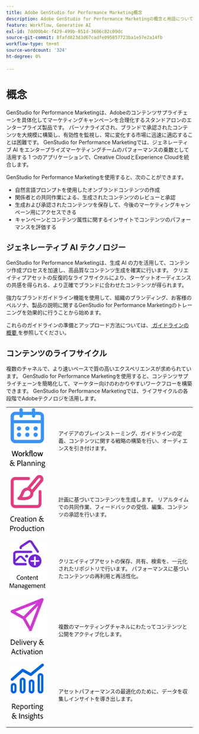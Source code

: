 ```yaml
---
title: Adobe GenStudio for Performance Marketing概念
description: Adobe GenStudio for Performance Marketingの概念と用語について説明します。
feature: Workflow, Generative AI
exl-id: 7dd00b4c-f429-499b-851d-3606c82c09dc
source-git-commit: 8fafd823d3d67cadfe095857723ba1e57e2a14fb
workflow-type: tm+mt
source-wordcount: '324'
ht-degree: 0%

---
```


# 概念

GenStudio for Performance Marketingは、Adobeのコンテンツサプライチェーンを具体化してマーケティングキャンペーンを合理化するスタンドアロンのエンタープライズ製品です。 パーソナライズされ、ブランドで承認されたコンテンツを大規模に構築し、有効性を監視し、常に変化する市場に迅速に適応することは困難です。 GenStudio for Performance Marketingでは、ジェネレーティブ AI をエンタープライズマーケティングチームのパフォーマンスの乗数として活用する 1 つのアプリケーションで、Creative CloudとExperience Cloudを統合します。

GenStudio for Performance Marketingを使用すると、次のことができます。

- 自然言語プロンプトを使用したオンブランドコンテンツの作成
- 関係者との共同作業による、生成されたコンテンツのレビューと承認
- 生成および承認されたコンテンツを保存して、今後のマーケティングキャンペーン用にアクセスできる
- キャンペーンとコンテンツ属性に関するインサイトでコンテンツのパフォーマンスを評価する

## ジェネレーティブ AI テクノロジー

GenStudio for Performance Marketingは、生成 AI の力を活用して、コンテンツ作成プロセスを加速し、高品質なコンテンツ生成を確実に行います。 クリエイティブアセットの反復的なライフサイクルにより、ターゲットオーディエンスの共感を得られる、より正確でブランドに合わせたコンテンツが得られます。

強力なブランドガイドライン機能を使用して、組織のブランディング、お客様のペルソナ、製品の説明に関するGenStudio for Performance Marketingのトレーニングを効果的に行うことから始めます。

これらのガイドラインの準備とアップロード方法については、[ ガイドラインの概要 ](../user-guide/guidelines/overview.md) を参照してください。

## コンテンツのライフサイクル

複数のチャネルで、より速いペースで質の高いエクスペリエンスが求められています。 GenStudio for Performance Marketingを使用すると、コンテンツサプライチェーンを簡略化して、マーケター向けのわかりやすいワークフローを構築できます。 GenStudio for Performance Marketingでは、ライフサイクルの各段階でAdobeテクノロジを活用します。

<table style="table-layout:fixed">
<tr style="border: 0;">
    <td style="width: 120px;">
       <img alt="カレンダー" src="../assets/csc-workflow-planning.png" width="100">
    </td>
    <td>
        <p>アイデアのブレインストーミング、ガイドラインの定義、コンテンツに関する戦略の構築を行い、オーディエンスを引き付けます。</p>
    </td>
</tr>
<tr style="border: 0;">
    <td style="width: 120px;">
        <img alt="ブラシとキャンバス" src="../assets/csc-creation-production.png" width="100">
    </td>
    <td>
        <p>計画に基づいてコンテンツを生成します。 リアルタイムでの共同作業、フィードバックの受信、編集、コンテンツの承認を行います。</p>
    </td>
</tr>
<tr style="border: 0;">
    <td style="width: 120px;">
        <img alt="画像など" src="../assets/csc-content-mgmt.png" width="100">
    </td>
    <td>
        <p>クリエイティブアセットの保存、共有、検索を、一元化されたリポジトリで行います。 パフォーマンスに基づいたコンテンツの再利用と再活性化。</p>
    </td>
</tr>
<tr style="border: 0;">
    <td style="width: 120px;">
        <img alt="紙飛行機" src="../assets/csc-delivery-activation.png" width="100">
    </td>
    <td>
        <p>複数のマーケティングチャネルにわたってコンテンツと公開をアクティブ化します。</P>
    </td>
</tr>
<tr style="border: 0;">
    <td style="width: 120px;">
        <img alt="chart" src="../assets/csc-reporting-insights.png" width="100">
    </td>
    <td>
        <p>アセットパフォーマンスの最適化のために、データを収集しインサイトを導き出します。</p>
    </td>
</tr>
</table>
